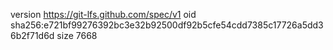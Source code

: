 version https://git-lfs.github.com/spec/v1
oid sha256:e721bf99276392bc3e32b92500df92b5cfe54cdd7385c17726a5dd36b2f71d6d
size 7668
